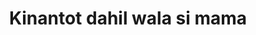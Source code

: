 ---
layout: post
title: Kinantot dahil wala si mama
duration: '04:36'
view: 205
rate: 2
video: 'https://flashservice.xvideos.com/embedframe/26494307'
category: 
 - pinay
tags: 
 - pinay-sex
 - nagparaos
 - nene
 - mokong
 - fucked
 - jackpot
 - flawless
priority: 0.9
changefreq: daily
---